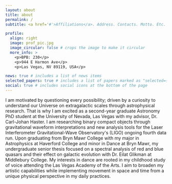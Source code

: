 ```yaml
---
layout: about
title: about
permalink: /
subtitle: <a href='#'>Affiliations</a>. Address. Contacts. Motto. Etc.

profile:
  align: right
  image: prof_pic.jpg
  image_circular: false # crops the image to make it circular
  more_info: >
    <p>BPB: 230</p>
    <p>944 E Harmon Ave</p>
    <p>Las Vegas, NV 89119, USA</p>

news: true # includes a list of news items
selected_papers: true # includes a list of papers marked as "selected={true}"
social: true # includes social icons at the bottom of the page
---
```


I am motivated by questioning every possibility; driven by a curiosity to understand our Universe on extragalactic scales through astrophysical research. That is why I am excited as a second-year graduate Astronomy PhD student at the University of Nevada, Las Vegas with my advisor, Dr. Carl-Johan Haster. I am researching binary compact objects through gravitational waveform interpretations and new analysis tools for the Laser Interferometer Gravitational-Wave Observatory's (LIGO) ongoing fourth data run. Upon graduating from Bryn Mawr College with my major in Astrophysics at Haverford College and minor in Dance at Bryn Mawr, my undergraduate senior thesis focused on a spectral analysis of red and blue quasars and their effect on galactic evolution with Dr. Eilat Glikman at Middlebury College. My interests in dance are rooted in my childhood study of voice attending the Las Vegas Academy of the Arts. I aim to broaden my artistic capabilities while implementing movement in space and time from a unique physical perspective in my daily practices.
